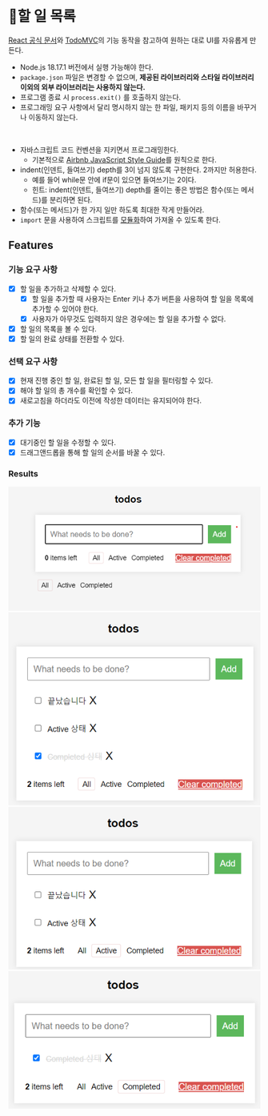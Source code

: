 # 📖할 일 목록

[React 공식 문서](https://ko.react.dev/)와 [TodoMVC](https://todomvc.com/examples/react/dist/)의 기능 동작을 참고하여 원하는 대로 UI를 자유롭게 만든다.

- Node.js 18.17.1 버전에서 실행 가능해야 한다. 
- `package.json` 파일은 변경할 수 없으며, __제공된 라이브러리와 스타일 라이브러리 이외의 외부 라이브러리는 사용하지 않는다.__ 
- 프로그램 종료 시 `process.exit()` 를 호출하지 않는다. 
- 프로그래밍 요구 사항에서 달리 명시하지 않는 한 파일, 패키지 등의 이름을 바꾸거나 이동하지 않는다.

<br/>

- 자바스크립트 코드 컨벤션을 지키면서 프로그래밍한다. 
  - 기본적으로 [Airbnb JavaScript Style Guide](https://github.com/airbnb/javascript)를 원칙으로 한다.
- indent(인덴트, 들여쓰기) depth를 3이 넘지 않도록 구현한다. 2까지만 허용한다.
  - 예를 들어 while문 안에 if문이 있으면 들여쓰기는 2이다.
  - 힌트: indent(인덴트, 들여쓰기) depth를 줄이는 좋은 방법은 함수(또는 메서드)를 분리하면 된다.
- 함수(또는 메서드)가 한 가지 일만 하도록 최대한 작게 만들어라.
- `import` 문을 사용하여 스크립트를 [모듈화](https://developer.mozilla.org/ko/docs/Web/JavaScript/Guide/Modules)하여 가져올 수 있도록 한다.

## Features

### 기능 요구 사항
- [x] 할 일을 추가하고 삭제할 수 있다.
  - [x] 할 일을 추가할 때 사용자는 Enter 키나 추가 버튼을 사용하여 할 일을 목록에 추가할 수 있어야 한다.
  - [x] 사용자가 아무것도 입력하지 않은 경우에는 할 일을 추가할 수 없다.
- [x] 할 일의 목록을 볼 수 있다.
- [x] 할 일의 완료 상태를 전환할 수 있다.

### 선택 요구 사항
- [x] 현재 진행 중인 할 일, 완료된 할 일, 모든 할 일을 필터링할 수 있다.
- [x] 해야 할 일의 총 개수를 확인할 수 있다.
- [x] 새로고침을 하더라도 이전에 작성한 데이터는 유지되어야 한다.

### 추가 기능
- [x] 대기중인 할 일을 수정할 수 있다.
- [x] 드래그앤드롭을 통해 할 일의 순서를 바꿀 수 있다.

### Results
![image1](./public/images/image1.png)
![image2](./public/images/image2.png)
![image3](./public/images/image3.png)
![image4](./public/images/image4.png)